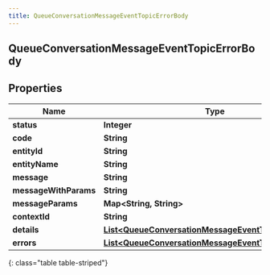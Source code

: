 ```yaml
---
title: QueueConversationMessageEventTopicErrorBody
---
```

## QueueConversationMessageEventTopicErrorBody


## Properties

| Name | Type | Description | Notes |
| ------------ | ------------- | ------------- | ------------- |
| **status** | **Integer** |  |  [optional] |
| **code** | **String** |  |  [optional] |
| **entityId** | **String** |  |  [optional] |
| **entityName** | **String** |  |  [optional] |
| **message** | **String** |  |  [optional] |
| **messageWithParams** | **String** |  |  [optional] |
| **messageParams** | **Map&lt;String, String&gt;** |  |  [optional] |
| **contextId** | **String** |  |  [optional] |
| **details** | [**List&lt;QueueConversationMessageEventTopicDetail&gt;**](QueueConversationMessageEventTopicDetail.html) |  |  [optional] |
| **errors** | [**List&lt;QueueConversationMessageEventTopicErrorBody&gt;**](QueueConversationMessageEventTopicErrorBody.html) |  |  [optional] |
{: class="table table-striped"}



